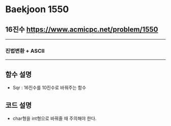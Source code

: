 Baekjoon 1550
=============
16진수  <https://www.acmicpc.net/problem/1550>
---------------
- - -
### 진법변환 + ASCII
- - -

## 함수 설명
- Sqr : 16진수를 10진수로 바꿔주는 함수
## 코드 설명
- char형을 int형으로 바꿔줄 때 주의해야 한다.

